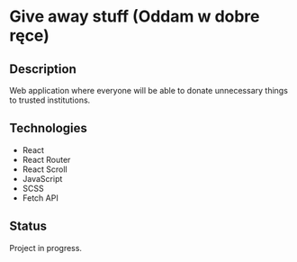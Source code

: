 # Give away stuff (Oddam w dobre ręce)

## Description

Web application where everyone will be able to donate unnecessary things to trusted institutions.

## Technologies

- React
- React Router
- React Scroll
- JavaScript 
- SCSS
- Fetch API

## Status

Project in progress.
